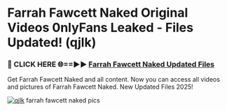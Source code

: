 # Farrah Fawcett Naked Original Videos 0nlyFans Leaked - Files Updated! (qjlk)

<h3>🔴 CLICK HERE 🌐==►► <a href="https://tinyurl.com/up5wt9bj" rel="nofollow">Farrah Fawcett Naked Updated Files</a></h3>

Get Farrah Fawcett Naked and all content. Now you can access all videos and pictures of Farrah Fawcett Naked. New Updated Files 2025!

[![qjlk](https://i.imgur.com/ABiUzMV.gif)](https://tinyurl.com/up5wt9bj)
farrah fawcett naked pics